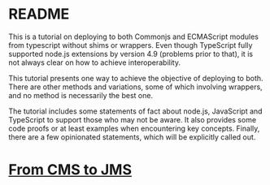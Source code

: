 # README

This is a tutorial on deploying to both Commonjs and ECMAScript modules from typescript without shims or wrappers. Even
though TypeScript fully supported node.js extensions by version 4.9 (problems prior to that), it is not always clear on
how to achieve interoperability.

This tutorial presents one way to achieve the objective of deploying to both.  There are other methods and 
variations, some of which involving wrappers, and no method is necessarily the best one.

The tutorial includes some statements of fact about node.js, JavaScript and TypeScript to support those who may not 
be aware.  It also provides some code proofs or at least examples when encountering key concepts.  Finally, there 
are a few opinionated statements, which will be explicitly called out.

# [From CMS to JMS](./doc/cms-to-jms.md)
